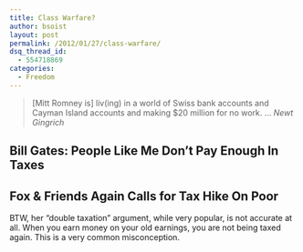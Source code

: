 ```yaml
---
title: Class Warfare?
author: bsoist
layout: post
permalink: /2012/01/27/class-warfare/
dsq_thread_id:
  - 554718869
categories:
  - Freedom
---
```

> [Mitt Romney is] liv(ing) in a world of Swiss bank accounts and Cayman Island accounts and making $20 million for no work. &#8230; <cite>Newt Gingrich</cite>

## Bill Gates: People Like Me Don&#8217;t Pay Enough In Taxes



## Fox & Friends Again Calls for Tax Hike On Poor



BTW, her &#8220;double taxation&#8221; argument, while very popular, is not accurate at all. When you earn money on your old earnings, you are not being taxed again. This is a very common misconception.